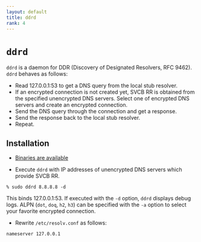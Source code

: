 ```yaml
---
layout: default
title: ddrd
rank: 4
---
```


# `ddrd`

`ddrd` is a daemon for DDR (Discovery of Designated Resolvers, RFC 9462). `ddrd` behaves as follows:

- Read 127.0.0.1:53 to get a DNS query from the local stub resolver.
- If an encrypted connection is not created yet, SVCB RR is obtained from the specified unencrypted DNS servers. Select one of encrypted DNS servers and create an encrypted connection.
- Send the DNS query through the connection and get a response.
- Send the response back to the local stub resolver.
- Repeat.

## Installation

* [Binaries are available](https://github.com/iijlab/dnsext/releases)

* Execute `ddrd` with IP addresses of unencrypted DNS servers which provide SVCB RR.

```
% sudo ddrd 8.8.8.8 -d
```

This binds 127.0.0.1:53. If executed with the `-d` option, `ddrd` displays debug logs. ALPN (`dot`, `doq`, `h2`, `h3`) can be specified with the `-a` option to select your favorite encrypted connection.

* Rewrite `/etc/resolv.conf` as follows:

```
nameserver 127.0.0.1
```
